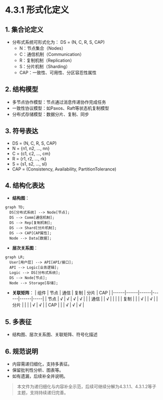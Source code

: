 # 4.3.1 形式化定义

## 1. 集合论定义

- 分布式系统可形式化为：
  DS = (N, C, R, S, CAP)
  - N：节点集合（Nodes）
  - C：通信机制（Communication）
  - R：复制机制（Replication）
  - S：分片机制（Sharding）
  - CAP：一致性、可用性、分区容忍性属性

## 2. 结构模型

- 多节点协作模型：节点通过消息传递协作完成任务
- 一致性协议模型：如Paxos、Raft等状态机复制模型
- 分布式存储模型：数据分片、复制、同步

## 3. 符号表达

- DS = (N, C, R, S, CAP)
- N = {n1, n2, ..., nn}
- C = {c1, c2, ..., cm}
- R = {r1, r2, ..., rk}
- S = {s1, s2, ..., sl}
- CAP = (Consistency, Availability, PartitionTolerance)

## 4. 结构化表达

- **结构图**：

```mermaid
graph TD;
  DS[分布式系统] --> Node[节点];
  DS --> Comm[通信机制];
  DS --> Rep[复制机制];
  DS --> Shard[分片机制];
  DS --> CAP[CAP属性];
  Node --> Data[数据];
```

- **层次关系图**：

```mermaid
graph LR;
  User[用户层] --> API[API/接口];
  API --> Logic[业务逻辑];
  Logic --> DS[分布式系统];
  DS --> Node[节点];
  Node --> Storage[存储];
```

- **关联矩阵**：
| 组件 | 节点 | 通信 | 复制 | 分片 | CAP |
|------|------|------|------|------|-----|
| 节点 | √    | √    | √    | √    |     |
| 通信 |      | √    |      |      |     |
| 复制 |      |      | √    |      | √   |
| 分片 |      |      |      | √    | √   |
| CAP  |      |      | √    | √    | √   |

## 5. 多表征

- 结构图、层次关系图、关联矩阵、符号化描述

## 6. 规范说明

- 内容需递归细化，支持多表征。
- 保留批判性分析、图表等。
- 如有遗漏，后续补全并说明。

> 本文件为递归细化与内容补全示范，后续可继续分解为4.3.1.1、4.3.1.2等子主题，支持持续递归完善。
